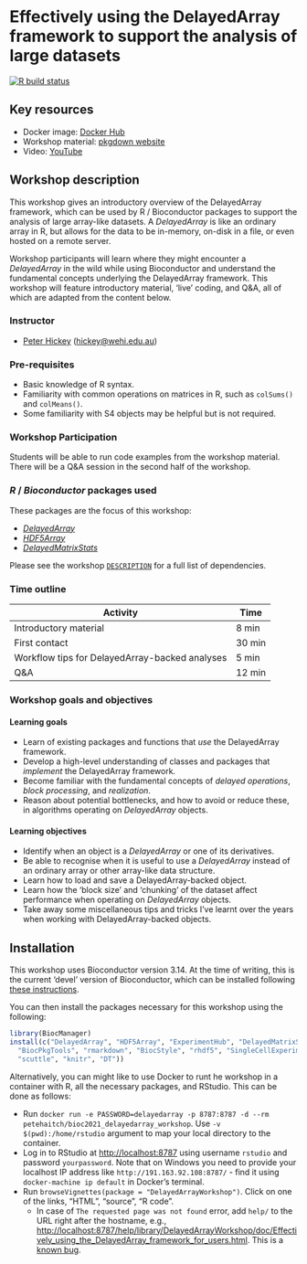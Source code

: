 
<!-- README.md is generated from README.Rmd. Please edit that file -->

# Effectively using the DelayedArray framework to support the analysis of large datasets

<!-- badges: start -->

[![R build
status](https://github.com/PeteHaitch/BioC2021_DelayedArray_workshop/workflows/.github/workflows/basic_checks.yaml/badge.svg)](https://github.com/PeteHaitch/BioC2021_DelayedArray_workshop/actions)
<!-- badges: end -->

## Key resources

-   Docker image: [Docker
    Hub](https://hub.docker.com/repository/docker/petehaitch/bioc2021_delayedarray_workshop)
-   Workshop material: [pkgdown
    website](https://petehaitch.github.io/BioC2021_DelayedArray_workshop)
-   Video: [YouTube](https://youtu.be/Ew_3RdtszBs)

## Workshop description

This workshop gives an introductory overview of the DelayedArray
framework, which can be used by R / Bioconductor packages to support the
analysis of large array-like datasets. A *DelayedArray* is like an
ordinary array in R, but allows for the data to be in-memory, on-disk in
a file, or even hosted on a remote server.

Workshop participants will learn where they might encounter a
*DelayedArray* in the wild while using Bioconductor and understand the
fundamental concepts underlying the DelayedArray framework. This
workshop will feature introductory material, ‘live’ coding, and Q&A, all
of which are adapted from the content below.

### Instructor

-   [Peter Hickey](https://peterhickey.org/) (<hickey@wehi.edu.au>)

### Pre-requisites

-   Basic knowledge of R syntax.
-   Familiarity with common operations on matrices in R, such as
    `colSums()` and `colMeans()`.
-   Some familiarity with S4 objects may be helpful but is not required.

### Workshop Participation

Students will be able to run code examples from the workshop material.
There will be a Q&A session in the second half of the workshop.

### *R* / *Bioconductor* packages used

These packages are the focus of this workshop:

-   *[DelayedArray](https://bioconductor.org/packages/3.14/DelayedArray)*
-   *[HDF5Array](https://bioconductor.org/packages/3.14/HDF5Array)*
-   *[DelayedMatrixStats](https://bioconductor.org/packages/3.14/DelayedMatrixStats)*

Please see the workshop
[`DESCRIPTION`](https://github.com/PeteHaitch/BioC2021_DelayedArray_workshop/blob/master/DESCRIPTION)
for a full list of dependencies.

### Time outline

| Activity                                       | Time   |
|------------------------------------------------|--------|
| Introductory material                          | 8 min  |
| First contact                                  | 30 min |
| Workflow tips for DelayedArray-backed analyses | 5 min  |
| Q&A                                            | 12 min |

### Workshop goals and objectives

#### Learning goals

-   Learn of existing packages and functions that *use* the DelayedArray
    framework.
-   Develop a high-level understanding of classes and packages that
    *implement* the DelayedArray framework.
-   Become familiar with the fundamental concepts of *delayed
    operations*, *block processing*, and *realization*.
-   Reason about potential bottlenecks, and how to avoid or reduce
    these, in algorithms operating on *DelayedArray* objects.

#### Learning objectives

-   Identify when an object is a *DelayedArray* or one of its
    derivatives.
-   Be able to recognise when it is useful to use a *DelayedArray*
    instead of an ordinary array or other array-like data structure.
-   Learn how to load and save a DelayedArray-backed object.
-   Learn how the ‘block size’ and ‘chunking’ of the dataset affect
    performance when operating on *DelayedArray* objects.
-   Take away some miscellaneous tips and tricks I’ve learnt over the
    years when working with DelayedArray-backed objects.

## Installation

This workshop uses Bioconductor version 3.14. At the time of writing,
this is the current ‘devel’ version of Bioconductor, which can be
installed following [these
instructions](https://www.bioconductor.org/developers/how-to/useDevel/).

You can then install the packages necessary for this workshop using the
following:

``` r
library(BiocManager)
install(c("DelayedArray", "HDF5Array", "ExperimentHub", "DelayedMatrixStats",
  "BiocPkgTools", "rmarkdown", "BiocStyle", "rhdf5", "SingleCellExperiment",
  "scuttle", "knitr", "DT"))
```

Alternatively, you can might like to use Docker to runt he workshop in a
container with R, all the necessary packages, and RStudio. This can be
done as follows:

-   Run
    `docker run -e PASSWORD=delayedarray -p 8787:8787 -d --rm petehaitch/bioc2021_delayedarray_workshop`.
    Use `-v $(pwd):/home/rstudio` argument to map your local directory
    to the container.
-   Log in to RStudio at <http://localhost:8787> using username
    `rstudio` and password `yourpassword`. Note that on Windows you need
    to provide your localhost IP address like
    `http://191.163.92.108:8787/` - find it using
    `docker-machine ip default` in Docker’s terminal.
-   Run `browseVignettes(package = "DelayedArrayWorkshop")`. Click on
    one of the links, “HTML”, “source”, “R code”.
    -   In case of `The requested page was not found` error, add `help/`
        to the URL right after the hostname, e.g.,
        <http://localhost:8787/help/library/DelayedArrayWorkshop/doc/Effectively_using_the_DelayedArray_framework_for_users.html>.
        This is a [known
        bug](https://github.com/rocker-org/rocker-versioned/issues/178).
